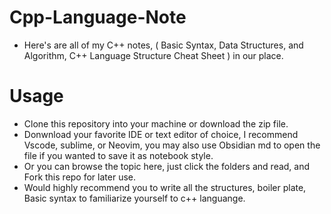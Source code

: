 # Cpp-Language-Note
- Here's are all of my C++ notes, ( Basic Syntax, Data Structures, and Algorithm, C++ Language Structure Cheat Sheet ) in our place. 

# Usage
- Clone this repository into your machine or download the zip file.
- Donwnload your favorite IDE or text editor of choice, I recommend Vscode, sublime, or Neovim, you may also use Obsidian md to open the file if you wanted to save it as notebook style.
- Or you can browse the topic here, just click the folders and read, and Fork this repo for later use. 
- Would highly recommend you to write all the structures, boiler plate, Basic syntax to familiarize yourself to c++ languange. 

